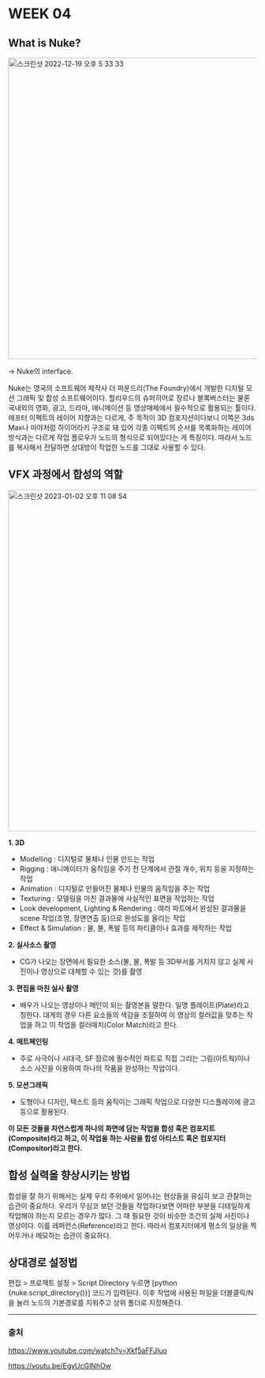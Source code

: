 # WEEK 04
## What is Nuke?
<img width="611" alt="스크린샷 2022-12-19 오후 5 33 33" src="https://user-images.githubusercontent.com/112941366/208382179-5dfe687c-7780-40f1-bd45-dd7cbe1d94c3.png">

-> Nuke의 interface.


Nuke는 영국의 소프트웨어 제작사 더 파운드리(The Foundry)에서 개발한 디지털 모션 그래픽 및 합성 소프트웨어이다. 할리우드의 슈퍼히어로 장르나 블록버스터는 물론 국내외의 영화, 광고, 드라마, 애니메이션 등 영상매체에서 필수적으로 활용되는 툴이다. 애프터 이펙트의 레이어 지향과는 다르게, 주 목적이 3D 컴포지션이다보니 이쪽은 3ds Max나 마야처럼 하이어라키 구조로 돼 있어 각종 이펙트의 순서를 목록화하는 레이어 방식과는 다르게 작업 플로우가 노드의 형식으로 되어있다는 게 특징이다. 따라서 노드를 복사해서 전달하면 상대방이 작업한 노드를 그대로 사용할 수 있다.

## VFX 과정에서 합성의 역할
<img width="692" alt="스크린샷 2023-01-02 오후 11 08 54" src="https://user-images.githubusercontent.com/112941366/210242396-be39787c-5098-440e-9a6b-19af141ce1c6.png">

**1. 3D**
  - Modelling : 디지털로 물체나 인물 만드는 작업
  - Rigging : 애니메이터가 움직임을 주기 전 단계에서 관절 개수, 위치 등을 지정하는 작업
  - Animation : 디지털로 만들어진 물체나 인물의 움직임을 주는 작업
  - Texturing : 모델링을 마친 결과물에 사실적인 표면을 작업하는 작업
  - Look development, Lighting & Rendering : 여러 파트에서 완성된 결과물을 scene 작업(조명, 장면연출 등)으로 완성도를 올리는 작업
  - Effect & Simulation : 물, 불, 폭발 등의 파티클이나 효과를 제작하는 작업
  
  
**2. 실사소스 촬영**
  - CG가 나오는 장면에서 필요한 소스(불, 물, 폭발 등 3D부서를 거치지 않고 실제 사진이나 영상으로 대체할 수 있는 것)를 촬영


**3. 편집을 마친 실사 촬영**
  - 배우가 나오는 영상이나 메인이 되는 촬영본을 말한다. 일명 플레이트(Plate)라고 칭한다. 대게의 경우 다른 요소들의 색감을 조절하여 이 영상의 컬러값을 맞추는 작업을 하고 이 작업을 컬러매치(Color Match)라고 한다.


**4. 매트페인팅**
  - 주로 사극이나 시대극, SF 장르에 필수적인 파트로 직접 그리는 그림(아트웍)이나 소스 사진을 이용하여 하나의 작품을 완성하는 작업이다.


**5. 모션그래픽**
  - 도형이나 디자인, 텍스트 등의 움직이는 그래픽 작업으로 다양한 디스플레이에 광고 등으로 활용된다.

**이 모든 것들을 자연스럽게 하나의 화면에 담는 작업을 합성 혹은 컴포지트(Composite)라고 하고,
이 작업을 하는 사람을 합성 아티스트 혹은 컴포지터(Compositor)라고 한다.**

## 합성 실력을 향상시키는 방법
합성을 잘 하기 위해서는 실제 우리 주위에서 일어나는 현상들을 유심히 보고 관찰하는 습관이 중요하다.
우리가 무심코 보던 것들을 작업하다보면 어떠한 부분을 디테일하게 작업해야 하는지 모르는 경우가 많다.
그 때 필요한 것이 비슷한 조건의 실제 사진이나 영상이다. 이를 레퍼런스(Reference)라고 한다.
따라서 컴포지터에게 평소의 일상을 찍어두거나 메모하는 습관이 중요하다.

## 상대경로 설정법
편집 > 프로젝트 설정 > Script Directory 누르면 [python {nuke.script_directory()}] 코드가 입력된다.
이후 작업에 사용된 파일을 더블클릭/N을 눌러 노드의 기본경로를 지워주고 상위 폴더로 지정해준다.

---

### 출처

https://www.youtube.com/watch?v=Xkf5aFFJIuo

https://youtu.be/EgvUcGlNhOw



